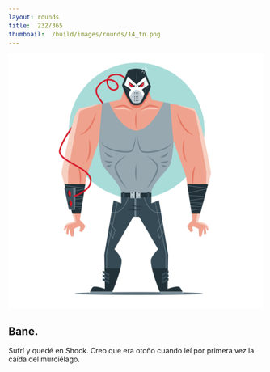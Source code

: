 ```yaml
---
layout:	rounds
title:	232/365			
thumbnail:	/build/images/rounds/14_tn.png
---
```


![	232/365	](/build/images/rounds/14.png	)

##	Bane.
Sufrí y quedé en Shock. Creo que era otoño cuando leí por primera vez la caída del murciélago.

